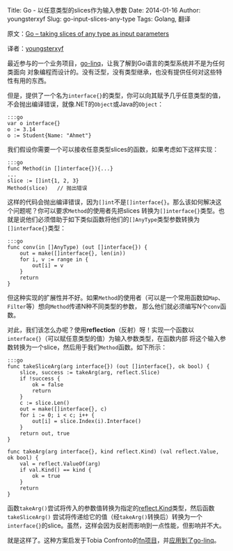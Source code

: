 Title: Go - 以任意类型的slices作为输入参数
Date: 2014-01-16
Author: youngsterxyf
Slug: go-input-slices-any-type
Tags: Golang, 翻译

原文：[Go – taking slices of any type as input parameters](https://ahmetalpbalkan.com/blog/golang-take-slices-of-any-type-as-input-parameter/)

译者：[youngsterxyf](https://github.com/youngsterxyf)

最近参与的一个业务项目，[go-linq](https://github.com/ahmetalpbalkan/go-linq)，让我了解到Go语言的类型系统并不是为任何类面向
对象编程而设计的。没有泛型，没有类型继承，也没有提供任何对这些特性有用的东西。

但是，提供了一个名为`interface{}`的类型，你可以向其赋予几乎任意类型的值，不会抛出编译错误，就像.NET的`Object`或Java的`Object`：

    :::go
    var o interface{}
    o := 3.14
    o := Student{Name: "Ahmet"}

我们假设你需要一个可以接收任意类型slices的函数，如果考虑如下这样实现：

    :::go
    func Method(in []interface{}){...}
    ...
    slice := []int{1, 2, 3}
    Method(slice)   // 抛出错误

这样的代码会抛出编译错误，因为`[]int`不是`[]interface{}`。那么该如何解决这个问题呢？你可以要求`Method`的使用者先把slices
转换为`[]interface{}`类型。也就是说他们必须借助于如下类似函数将他们的`[]AnyType`类型参数转换为`[]interface{}`类型：

    :::go
    func conv(in []AnyType) (out []interface{}) {
        out = make([]interface{}, len(in))
        for i, v := range in {
            out[i] = v
        }
        return
    }

但这种实现的扩展性并不好。如果`Method`的使用者（可以是一个常用函数如`Map`、`Filter`等）想向`Method`传递N种不同类型的参数，
那么他们就必须编写N个`conv`函数。

对此，我们该怎么办呢？使用**reflection**（反射）呀！实现一个函数以`interface{}`（可以赋任意类型的值）为输入参数类型，在函数内部
将这个输入参数转换为一个slice，然后用于我们`Method`函数。如下所示：

    :::go
    func takeSliceArg(arg interface{}) (out []interface{}, ok bool) {
        slice, success := takeArg(arg, reflect.Slice)
        if !success {
            ok = false
            return
        }
        c := slice.Len()
        out = make([]interface{}, c)
        for i := 0; i < c; i++ {
            out[i] = slice.Index(i).Interface()
        }
        return out, true
    }

    func takeArg(arg interface{}, kind reflect.Kind) (val reflect.Value, ok bool) {
        val = reflect.ValueOf(arg)
        if val.Kind() == kind {
            ok = true
        }
        return
    }

函数`takeArg()`尝试将传入的参数值转换为指定的[reflect.Kind](http://golang.org/pkg/reflect/#Kind)类型，然后函数`takeSliceArg()`
尝试将传递给它的值（经`takeArg()`转换后）转换为一个`interface{}`的slice。虽然，这样会因为反射而影响到一点性能，但影响并不大。

就是这样了。这种方案启发于Tobia Confronto的[fn项目](https://github.com/tobia/fn)，并[应用到了go-linq](https://github.com/ahmetalpbalkan/go-linq/commit/fa1548dc4ad8126e62c1848df6e6d961753d976e#diff-3)。